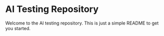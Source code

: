 # AI Testing Repository

Welcome to the AI testing repository. This is just a simple README to get you started.